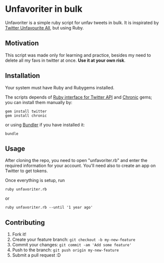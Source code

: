 # Unfavoriter in bulk

Unfavoriter is a simple ruby script for unfav tweets in bulk. It is inspirated
by [Twitter Unfavourite All](https://github.com/whitewhim2718/Twitter_Unfavourite_All),
but using Ruby.

## Motivation

This script was made only for learning and practice, besides my need to
delete all my favs in twitter at once. **Use it at your own risk**.

## Installation

Your system must have Ruby and Rubygems installed.

The scripts depends of [Ruby interface for Twitter API](https://github.com/sferik/twitter) and
[Chronic](https://github.com/mojombo/chronic) gems; you can install them manually by:

```console
gem install twitter
gem install chronic
```

or using [Bundler](http://bundler.io/) if you have installed it:

```console
bundle
```

## Usage

After cloning the repo, you need to open "unfavoriter.rb" and enter the
required information for your account. You'll need also to create an app
on Twitter to get tokens.

Once everything is setup, run

```console
ruby unfavoriter.rb
```

or

```console
ruby unfavoriter.rb --until '1 year ago'
```


## Contributing

1. Fork it!
2. Create your feature branch: `git checkout -b my-new-feature`
3. Commit your changes: `git commit -am 'Add some feature'`
4. Push to the branch: `git push origin my-new-feature`
5. Submit a pull request :D
